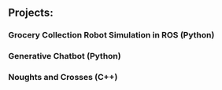 ## Projects:
### Grocery Collection Robot Simulation in ROS (Python)
### Generative Chatbot (Python)
### Noughts and Crosses (C++)

